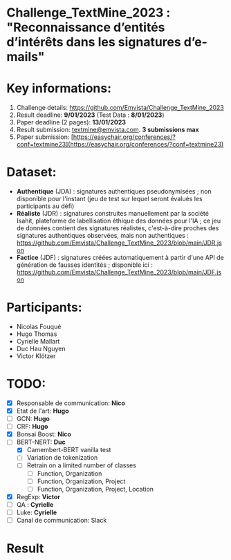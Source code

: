 # Challenge_TextMine_2023 :  "Reconnaissance d’entités d’intérêts dans les signatures d’e-mails"

# Key informations:

1. Challenge details: https://github.com/Emvista/Challenge_TextMine_2023
2. Result deadline: **9/01/2023** (Test Data : **8/01/2023**)   
3. Paper deadline (2 pages): **13/01/2023**
4. Result submission: [textmine@emvista.com](mailto:textmine@emvista.com). **3 submissions max**
5. Paper submission: [https://easychair.org/conferences/?conf=textmine23](https://easychair.org/conferences/?conf=textmine23)

# Dataset: 

- **Authentique** (JDA) : signatures authentiques pseudonymisées ; non disponible pour l'instant (jeu de test sur lequel seront évalués les participants au défi)
- **Réaliste** (JDR) : signatures construites manuellement par la société Isahit, plateforme de labellisation éthique des données pour l'IA ; ce jeu de données contient des signatures réalistes, c'est-à-dire proches des signatures authentiques observées, mais non authentiques : https://github.com/Emvista/Challenge_TextMine_2023/blob/main/JDR.json
- **Factice** (JDF) : signatures créées automatiquement à partir d'une API de génération de fausses identités ; disponible ici : https://github.com/Emvista/Challenge_TextMine_2023/blob/main/JDF.json

# Participants:

- Nicolas Fouqué
- Hugo Thomas
- Cyrielle Mallart
- Duc Hau Nguyen
- Victor Klötzer

# TODO:

- [x] Responsable de communication: **Nico**
- [x] Etat de l'art: **Hugo**
- [ ] GCN: **Hugo**
- [ ] CRF: **Hugo**
- [x] Bonsai Boost: **Nico**
- [ ] BERT-NERT: **Duc**
  - [x] Camembert-BERT vanilla test
  - [ ] Variation de tokenization
  - [ ] Retrain on a limited number of classes
    - [ ] Function, Organization
    - [ ] Function, Organization, Project
    - [ ] Function, Organization, Project, Location
- [x] RegExp: **Victor**
- [ ] QA : **Cyrielle**
- [ ] Luke: **Cyrielle**
- [ ] Canal de communication: Slack

# Result


